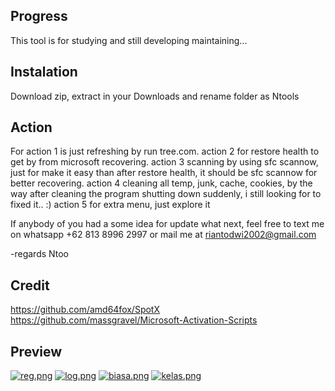 ## Progress
This tool is for studying and still developing maintaining...

## Instalation
Download zip, extract in your Downloads and rename folder as Ntools

## Action
For
action 1 is just refreshing by run tree.com.
action 2 for restore health to get by from microsoft recovering.
action 3 scanning by using sfc scannow, just for make it easy than after restore health, it should be sfc scannow for better recovering.
action 4 cleaning all temp, junk, cache, cookies, by the way after cleaning the program shutting down suddenly, i still looking for to fixed it.. :)
action 5 for extra menu, just explore it

If anybody of you had a some idea for update what next, feel free to text me on whatsapp +62 813 8996 2997 or mail me at riantodwi2002@gmail.com

-regards Ntoo

## Credit
https://github.com/amd64fox/SpotX
https://github.com/massgravel/Microsoft-Activation-Scripts

## Preview
[![reg.png](https://i.postimg.cc/HcHwZn55/reg.png)](https://postimg.cc/HcHwZn55)
[![log.png](https://i.postimg.cc/CBNjW0H2/log.png)](https://postimg.cc/CBNjW0H2)
[![biasa.png](https://i.postimg.cc/QBcgJ1Bh/kelas.png)](https://postimg.cc/QBcgJ1Bh)
[![kelas.png](https://i.postimg.cc/mPvN98gm/biasa.png)](https://postimg.cc/mPvN98gm)
